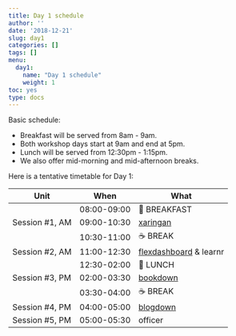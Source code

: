 ```yaml
---
title: Day 1 schedule
author: ''
date: '2018-12-21'
slug: day1
categories: []
tags: []
menu:
  day1:
    name: "Day 1 schedule"
    weight: 1
toc: yes
type: docs
---
```


Basic schedule:

- Breakfast will be served from 8am - 9am. 
- Both workshop days start at 9am and end at 5pm.
- Lunch will be served from 12:30pm - 1:15pm.
- We also offer mid-morning and mid-afternoon breaks.

Here is a tentative timetable for Day 1:

| Unit          | When          | What   |
|---------------|---------------|--------|
|                | 08:00-09:00   |:doughnut: BREAKFAST|
| Session #1, AM  | 09:00-10:30   |[xaringan](xaringan)|
|               | 10:30-11:00 |:coffee: BREAK   |
| Session #2, AM  | 11:00-12:30 |[flexdashboard](flexdashboard) & learnr|
|               | 12:30-02:00  |:fork_and_knife: LUNCH |
| Session #3, PM  | 02:00-03:30   |[bookdown](bookdown) |
|              | 03:30-04:00   |:coffee: BREAK   |
| Session #4, PM   | 04:00-05:00   |[blogdown](blogdown) |
| Session #5, PM  | 05:00-05:30  |officer |
